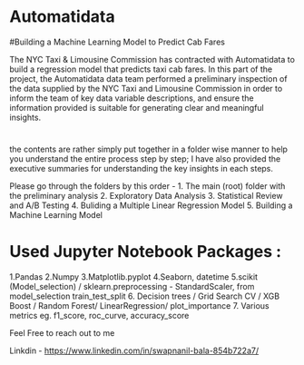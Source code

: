 # Automatidata

#Building a Machine Learning Model to Predict Cab Fares

The NYC Taxi & Limousine Commission has contracted with Automatidata to build a regression model that 
predicts taxi cab fares. In this part of the project, the Automatidata data team performed a preliminary 
inspection of the data supplied by the NYC Taxi and Limousine Commission in order to inform the team of 
key data variable descriptions, and ensure the information provided is suitable for generating clear and 
meaningful insights.

#
the contents are rather simply put together in a folder wise manner to help you understand the entire process step by step;
I have also provided the executive summaries for understanding the key insights in each steps.

Please go through the folders by this order - 1. The main (root) folder with the preliminary analysis
                                              2. Exploratory Data Analysis
                                              3. Statistical Review and A/B Testing
                                              4. Buliding a Multiple Linear Regression Model
                                              5. Building a Machine Learning Model

# Used Jupyter Notebook Packages :
1.Pandas
2.Numpy
3.Matplotlib.pyplot
4.Seaborn, datetime
5.scikit (Model_selection) / sklearn.preprocessing - StandardScaler, from model_selection train_test_split
6. Decision trees / Grid Search CV / XGB Boost / Random Forest/ LinearRegression/ plot_importance
7. Various metrics eg. f1_score, roc_curve, accuracy_score 




Feel Free to reach out to me 

Linkdin - https://www.linkedin.com/in/swapnanil-bala-854b722a7/
